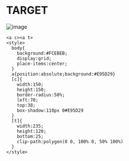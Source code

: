 # TARGET

![image](https://github.com/user-attachments/assets/bc50b695-1d9c-416c-96ba-e97d9cd273c7)

```
<a c><a t>
<style>
  body{
    background:#FCEBEB;
    display:grid;
    place-items:center;
  }
  a{position:absolute;background:#E95D29}
  [c]{
    width:150;
    height:150;
    border-radius:50%;
    left:70;
    top:38;
    box-shadow:110px 0#E95D29
  }
  [t]{
    width:235;
    height:120;
    bottom:25;
    clip-path:polygon(0 0, 100% 0, 50% 100%)
  }
</style>
```
